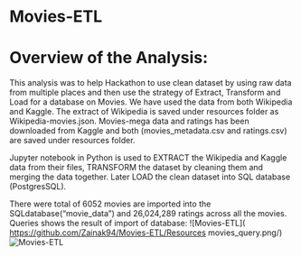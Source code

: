 # Movies-ETL
# Overview of the Analysis: 
This analysis was to help Hackathon to use clean dataset by using raw data from multiple places and then use the strategy of Extract, Transform and Load for a database on Movies. We have used the data from both Wikipedia and Kaggle. The extract of Wikipedia is saved under resources folder as Wikipedia-movies.json. Movies-mega data and ratings has been downloaded from Kaggle and both (movies_metadata.csv and ratings.csv) are saved under resources folder.

Jupyter notebook in Python is used to EXTRACT the Wikipedia and Kaggle data from their files, TRANSFORM the dataset by cleaning them and merging the data together. Later LOAD the clean dataset into SQL database (PostgresSQL). 

There were total of 6052 movies are imported into the SQLdatabase(“movie_data”) and 26,024,289 ratings across all the movies. Queries shows the result of import of database: 
![Movies-ETL]( https://github.com/Zainak94/Movies-ETL/Resources movies_query.png/)
![Movies-ETL]( https://github.com/Zainak94/Movies-ETL/Resources/ratings_query.png)
